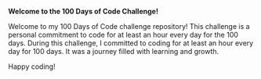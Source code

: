 **Welcome to the 100 Days of Code Challenge!**

Welcome to my 100 Days of Code challenge repository! This challenge is a personal commitment to code for at least an hour every day for the 100 days. During this challenge, I committed to coding for at least an hour every day for 100 days. It was a journey filled with learning and growth.

Happy coding!
